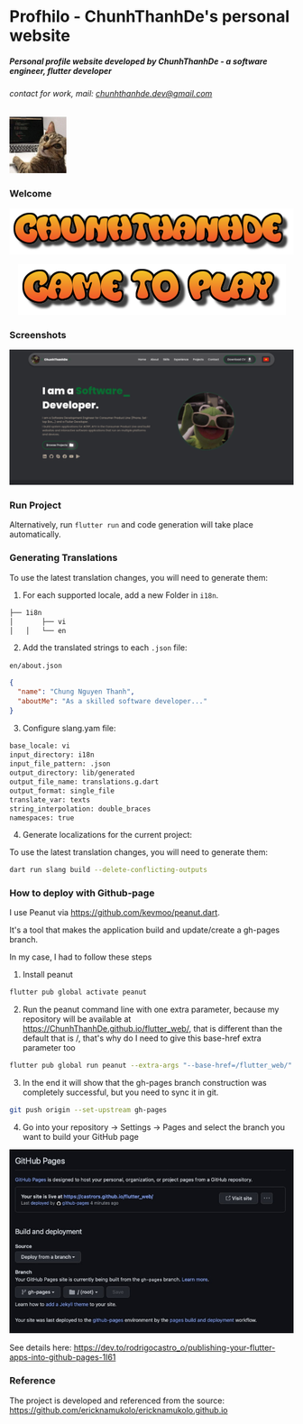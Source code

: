 # Profhilo - ChunhThanhDe's personal website

##### Personal profile website developed by ChunhThanhDe - a software engineer, flutter developer

###### contact for work, mail: chunhthanhde.dev@gmail.com

<img src="media/logo/logo.jpg" height="100px"  alt="logo"/>

### Welcome

<p align="center">
  <img src="media/chunhthanhde.png" alt="Chunhthanhde" />
</p>
<p align="center">
  <img src="media/came_to_play.png" alt="Came to Play" />
</p>

### Screenshots

<img src="media/image/Home_Screen.png"  alt="HomeScreen"/>

### Run Project

Alternatively, run `flutter run` and code generation will take place automatically.

### Generating Translations

To use the latest translation changes, you will need to generate them:

1. For each supported locale, add a new Folder in `i18n`.

```
├── 1i8n
│   	├── vi
│   │   └── en
```

2. Add the translated strings to each `.json` file:

`en/about.json`

```json
{
  "name": "Chung Nguyen Thanh",
  "aboutMe": "As a skilled software developer..."
}
```

3. Configure slang.yam file:

```
base_locale: vi
input_directory: i18n
input_file_pattern: .json
output_directory: lib/generated
output_file_name: translations.g.dart
output_format: single_file
translate_var: texts
string_interpolation: double_braces
namespaces: true
```

4. Generate localizations for the current project:

To use the latest translation changes, you will need to generate them:

```sh
dart run slang build --delete-conflicting-outputs
```

### How to deploy with Github-page

I use Peanut via https://github.com/kevmoo/peanut.dart.

It's a tool that makes the application build and update/create a gh-pages branch.

In my case, I had to follow these steps

1. Install peanut

```sh
flutter pub global activate peanut
```

2. Run the peanut command line with one extra parameter, because my repository will be available
   at https://ChunhThanhDe.github.io/flutter_web/, that is different than the default that is /,
   that's
   why do I need to give this base-href extra parameter too

```sh
flutter pub global run peanut --extra-args "--base-href=/flutter_web/"
```

3. In the end it will show that the gh-pages branch construction was completely successful, but you
   need to sync it in git.

```sh
git push origin --set-upstream gh-pages
```

4. Go into your repository -> Settings -> Pages and select the branch you want to build your GitHub
   page

<img src="media/setup.jpeg"  alt="Set_up"/>

See details here: https://dev.to/rodrigocastro_o/publishing-your-flutter-apps-into-github-pages-1l61

### Reference

The project is developed and referenced from the
source: https://github.com/ericknamukolo/ericknamukolo.github.io
